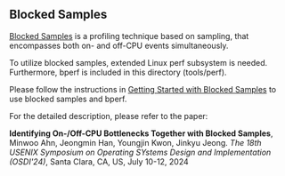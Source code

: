 ## Blocked Samples

[Blocked Samples](https://github.com/s3yonsei/blocked_samples) is a profiling technique based on sampling, that encompasses both on- and off-CPU events simultaneously.

To utilize blocked samples, extended Linux perf subsystem is needed. Furthermore, bperf is included in this directory (tools/perf).

Please follow the instructions in [Getting Started with Blocked Samples](https://github.com/s3yonsei/blocked_samples/tree/main?tab=readme-ov-file#getting-started-with-blocked-samples) to use blocked samples and bperf.


For the detailed description, please refer to the paper:

**Identifying On-/Off-CPU Bottlenecks Together with Blocked Samples**, Minwoo Ahn, Jeongmin Han, Youngjin Kwon, Jinkyu Jeong.
*The 18th USENIX Symposium on Operating SYstems Design and Implementation (OSDI'24)*, Santa Clara, CA, US, July 10-12, 2024
